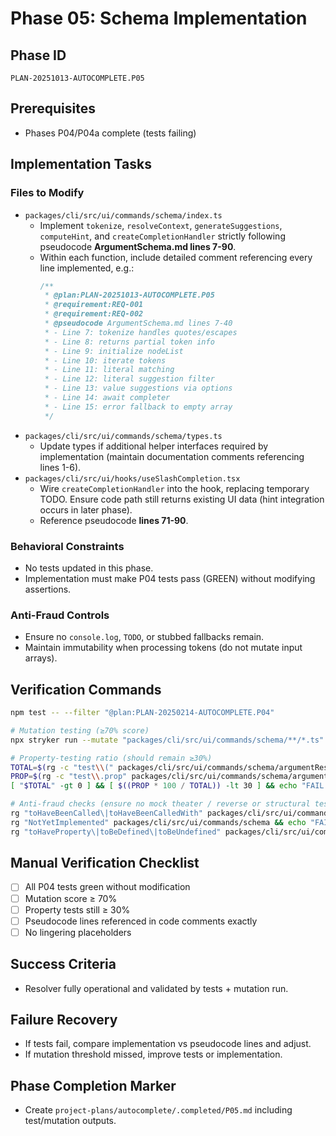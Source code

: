 # Phase 05: Schema Implementation

## Phase ID
`PLAN-20251013-AUTOCOMPLETE.P05`

## Prerequisites
- Phases P04/P04a complete (tests failing)

## Implementation Tasks

### Files to Modify
- `packages/cli/src/ui/commands/schema/index.ts`
  - Implement `tokenize`, `resolveContext`, `generateSuggestions`, `computeHint`, and `createCompletionHandler` strictly following pseudocode **ArgumentSchema.md lines 7-90**.
  - Within each function, include detailed comment referencing every line implemented, e.g.:
    ```typescript
    /**
     * @plan:PLAN-20251013-AUTOCOMPLETE.P05
     * @requirement:REQ-001
     * @requirement:REQ-002
     * @pseudocode ArgumentSchema.md lines 7-40
     * - Line 7: tokenize handles quotes/escapes
     * - Line 8: returns partial token info
     * - Line 9: initialize nodeList
     * - Line 10: iterate tokens
     * - Line 11: literal matching
     * - Line 12: literal suggestion filter
     * - Line 13: value suggestions via options
     * - Line 14: await completer
     * - Line 15: error fallback to empty array
     */
    ```
- `packages/cli/src/ui/commands/schema/types.ts`
  - Update types if additional helper interfaces required by implementation (maintain documentation comments referencing lines 1-6).
- `packages/cli/src/ui/hooks/useSlashCompletion.tsx`
  - Wire `createCompletionHandler` into the hook, replacing temporary TODO. Ensure code path still returns existing UI data (hint integration occurs in later phase).
  - Reference pseudocode **lines 71-90**.

### Behavioral Constraints
- No tests updated in this phase.
- Implementation must make P04 tests pass (GREEN) without modifying assertions.

### Anti-Fraud Controls
- Ensure no `console.log`, `TODO`, or stubbed fallbacks remain.
- Maintain immutability when processing tokens (do not mutate input arrays).

## Verification Commands

```bash
npm test -- --filter "@plan:PLAN-20250214-AUTOCOMPLETE.P04"

# Mutation testing (≥70% score)
npx stryker run --mutate "packages/cli/src/ui/commands/schema/**/*.ts" --thresholds.high 70

# Property-testing ratio (should remain ≥30%)
TOTAL=$(rg -c "test\\(" packages/cli/src/ui/commands/schema/argumentResolver.test.ts | awk -F: '{s+=$2} END {print s}')
PROP=$(rg -c "test\\.prop" packages/cli/src/ui/commands/schema/argumentResolver.test.ts | awk -F: '{s+=$2} END {print s}')
[ "$TOTAL" -gt 0 ] && [ $((PROP * 100 / TOTAL)) -lt 30 ] && echo "FAIL: Property tests below 30%"

# Anti-fraud checks (ensure no mock theater / reverse or structural tests)
rg "toHaveBeenCalled\|toHaveBeenCalledWith" packages/cli/src/ui/commands/schema && echo "FAIL: mock theater detected"
rg "NotYetImplemented" packages/cli/src/ui/commands/schema && echo "FAIL: reverse testing detected"
rg "toHaveProperty\|toBeDefined\|toBeUndefined" packages/cli/src/ui/commands/schema | grep -v "specific value" && echo "FAIL: structural test detected"
```

## Manual Verification Checklist
- [ ] All P04 tests green without modification
- [ ] Mutation score ≥ 70%
- [ ] Property tests still ≥ 30%
- [ ] Pseudocode lines referenced in code comments exactly
- [ ] No lingering placeholders

## Success Criteria
- Resolver fully operational and validated by tests + mutation run.

## Failure Recovery
- If tests fail, compare implementation vs pseudocode lines and adjust.
- If mutation threshold missed, improve tests or implementation.

## Phase Completion Marker
- Create `project-plans/autocomplete/.completed/P05.md` including test/mutation outputs.
